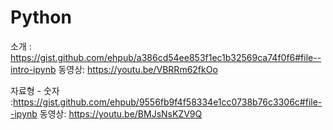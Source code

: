 # Python

소개 : https://gist.github.com/ehpub/a386cd54ee853f1ec1b32569ca74f0f6#file--intro-ipynb
      동영상: https://youtu.be/VBRRm62fkOo

자료형 - 숫자 :https://gist.github.com/ehpub/9556fb9f4f58334e1cc0738b76c3306c#file--ipynb
      동영상: https://youtu.be/BMJsNsKZV9Q
